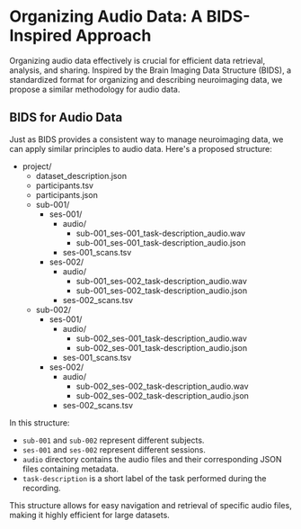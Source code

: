 # Organizing Audio Data: A BIDS-Inspired Approach

Organizing audio data effectively is crucial for efficient data retrieval, analysis, and sharing. Inspired by the Brain Imaging Data Structure (BIDS), a standardized format for organizing and describing neuroimaging data, we propose a similar methodology for audio data.

## BIDS for Audio Data

Just as BIDS provides a consistent way to manage neuroimaging data, we can apply similar principles to audio data. Here's a proposed structure:

- project/
  - dataset_description.json
  - participants.tsv
  - participants.json
  - sub-001/
    - ses-001/
      - audio/
        - sub-001_ses-001_task-description_audio.wav
        - sub-001_ses-001_task-description_audio.json
      - ses-001_scans.tsv
    - ses-002/
      - audio/
        - sub-001_ses-002_task-description_audio.wav
        - sub-001_ses-002_task-description_audio.json
      - ses-002_scans.tsv
  - sub-002/
    - ses-001/
      - audio/
        - sub-002_ses-001_task-description_audio.wav
        - sub-002_ses-001_task-description_audio.json
      - ses-001_scans.tsv
    - ses-002/
      - audio/
        - sub-002_ses-002_task-description_audio.wav
        - sub-002_ses-002_task-description_audio.json
      - ses-002_scans.tsv


In this structure:
- `sub-001` and `sub-002` represent different subjects.
- `ses-001` and `ses-002` represent different sessions.
- `audio` directory contains the audio files and their corresponding JSON files containing metadata.
- `task-description` is a short label of the task performed during the recording.

This structure allows for easy navigation and retrieval of specific audio files, making it highly efficient for large datasets.
